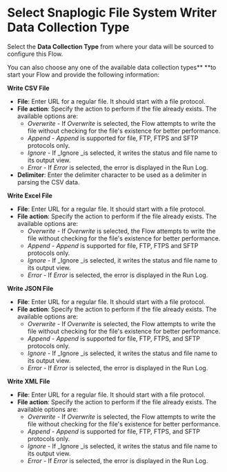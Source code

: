 # Select Snaplogic File System Writer Data Collection Type

Select the **Data Collection Type** from where your data will be sourced to configure this Flow.&#x20;

You can also choose any one of the available data collection types** **to start your Flow and provide the following information:

**Write CSV File**

* **File**: Enter URL for a regular file. It should start with a file protocol.
* **File action**: Specify the action to perform if the file already exists. The available options are:
  * _Overwrite_ - If _Overwrite_ is selected, the Flow attempts to write the file without checking for the file's existence for better performance.
  * _Append_ - _Append_ is supported for file, FTP, FTPS and SFTP protocols only.
  * _Ignore_ - If _Ignore _is selected, it writes the status and file name to its output view.
  * _Error_ -  If _Error_ is selected, the error is displayed in the Run Log.&#x20;
* **Delimiter**: Enter the delimiter character to be used as a delimiter in parsing the CSV data.

**Write Excel File**

* **File**: Enter URL for a regular file. It should start with a file protocol.
* **File action**: Specify the action to perform if the file already exists. The available options are:
  * _Overwrite_ - If _Overwrite_ is selected, the Flow attempts to write the file without checking for the file's existence for better performance.
  * _Append_ - _Append_ is supported for file, FTP, FTPS and SFTP protocols only.
  * _Ignore_ - If _Ignore _is selected, it writes the status and file name to its output view.
  * _Error_ -  If _Error_ is selected, the error is displayed in the Run Log.&#x20;

**Write JSON File**

* **File**: Enter URL for a regular file. It should start with a file protocol.
* **File action**: Specify the action to perform if the file already exists. The available options are:
  * _Overwrite_ - If _Overwrite_ is selected, the Flow attempts to write the file without checking for the file's existence for better performance.
  * _Append_ - _Append_ is supported for file, FTP, FTPS, and SFTP protocols only.
  * _Ignore_ - If _Ignore _is selected, it writes the status and file name to its output view.
  * _Error_ -  If _Error_ is selected, the error is displayed in the Run Log.&#x20;

**Write XML File**

* **File**: Enter URL for a regular file. It should start with a file protocol.
* **File action**: Specify the action to perform if the file already exists. The available options are:
  * _Overwrite_ - If _Overwrite_ is selected, the Flow attempts to write the file without checking for the file's existence for better performance.
  * _Append_ - _Append_ is supported for file, FTP, FTPS, and SFTP protocols only.
  * _Ignore_ - If _Ignore _is selected, it writes the status and file name to its output view.
  * _Error_ -  If _Error_ is selected, the error is displayed in the Run Log.&#x20;
